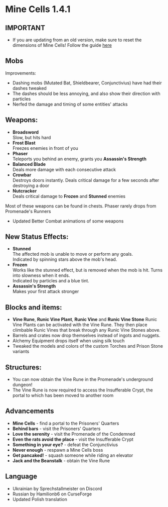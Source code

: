 # Mine Cells 1.4.1

## **IMPORTANT**

- If you are updating from an old version, make sure to reset the dimensions of Mine Cells! Follow the guide [here](https://github.com/mim1q/MineCells/wiki/Updating-Mine-Cells)

## Mobs

Improvements:

- Dashing mobs (Mutated Bat, Shieldbearer, Conjunctivius) have had their dashes tweaked
- The dashes should be less annoying, and also show their direction with particles
- Nerfed the damage and timing of some entities' attacks

## Weapons:

- **Broadsword**  
  Slow, but hits hard
- **Frost Blast**  
  Freezes enemies in front of you
- **Phaser**  
  Teleports you behind an enemy, grants you **Assassin's Strength**
- **Balanced Blade**   
  Deals more damage with each consecutive attack
- **Crowbar**  
  Destroys doors instantly. Deals critical damage for a few seconds after destroying a door
- **Nutcracker**  
  Deals critical damage to **Frozen** and **Stunned** enemies 

Most of these weapons can be found in chests. Phaser rarely drops from Promenade's Runners

- Updated Better Combat animations of some weapons

## New Status Effects:

- **Stunned**  
  The affected mob is unable to move or perform any goals.  
  Indicated by spinning stars above the mob's head.
- **Frozen**  
  Works like the stunned effect, but is removed when the mob is hit. Turns into slowness when it ends.  
  Indicated by particles and a blue tint.
- **Assassin's Strength**  
  Makes your first attack stronger

## Blocks and items:

- **Vine Rune**, **Runic Vine Plant**, **Runic Vine** and **Runic Vine Stone**
  Runic Vine Plants can be activated with the Vine Rune. They then place climbable Runic Vines that break through any Runic Vine Stones above.
- Barrels and crates now drop themselves instead of ingots and nuggets. 
- Alchemy Equipment drops itself when using silk touch
- Tweaked the models and colors of the custom Torches and Prison Stone variants

## Structures:

- You can now obtain the Vine Rune in the Promenade's underground dungeon!
- The Vine Rune is now required to access the Insufferable Crypt, the portal to which has been moved to another room

## Advancements

- **Mine Cells** - find a portal to the Prisoners' Quarters
- **Behind bars** - visit the Prisoners' Quarters
- **Love the serenity** - visit the Promenade of the Condemned
- **Even the rats avoid the place** - visit the Insufferable Crypt
- **Something in your eye?** - defeat the Conjunctivius
- **Never enough** - respawn a Mine Cells boss
- **Get pancaked!** - squash someone while riding an elevator
- **Jack and the Beanstalk** - obtain the Vine Rune

## Language

- Ukrainian by Sprechstallmeister on Discord
- Russian by Hamilionb6 on CurseForge
- Updated Polish translation